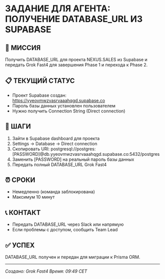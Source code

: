# ЗАДАНИЕ ДЛЯ АГЕНТА: ПОЛУЧЕНИЕ DATABASE_URL ИЗ SUPABASE

## 🎯 МИССИЯ
Получить DATABASE_URL для проекта NEXUS.SALES из Supabase и передать Grok Fast4 для завершения Phase 1 и перехода к Phase 2.

## 📋 ТЕКУЩИЙ СТАТУС
- Проект Supabase создан: https://yyeovmwzvasrvaaahqgd.supabase.co
- Пароль базы данных установлен пользователем
- Нужно получить Connection String (Direct connection)

## 🚀 ШАГИ
1. Зайти в Supabase dashboard для проекта
2. Settings → Database → Direct connection
3. Скопировать URI: postgresql://postgres:[PASSWORD]@db.yyeovmwzvasrvaaahqgd.supabase.co:5432/postgres
4. Заменить [PASSWORD] на реальный пароль базы данных
5. Передать полный DATABASE_URL Grok Fast4

## ⏰ СРОКИ
- Немедленно (команда заблокирована)
- Максимум 10 минут

## 📞 КОНТАКТ
- Передать DATABASE_URL через Slack или напрямую
- Если проблемы с доступом, сообщить Team Lead

## ✅ УСПЕХ
DATABASE_URL получен и передан для миграции к Prisma ORM.

---

*Создано: Grok Fast4*
*Время: 09:49 CET*

